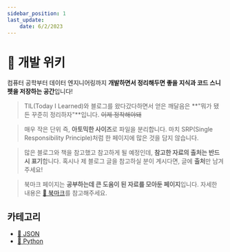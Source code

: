```yaml
---
sidebar_position: 1
last_update:
    date: 6/2/2023
---
```


#  📌 개발 위키

컴퓨터 공학부터 데이터 엔지니어링까지 **개발하면서 정리해두면 좋을 지식과 코드 스니펫을 저장하는 공간**입니다!

> TIL(Today I Learned)와 블로그를 왔다갔다하면서 얻은 깨달음은 **"뭐가 됐든 꾸준히 정리하자"**입니다. ~~이제 정착해야돼~~

> 매우 작은 단위 즉, **아토믹한 사이즈**로 파일을 분리합니다. 마치 SRP(Single Responsibility Principle)처럼 한 페이지에 많은 것을 담지 않습니다.

> 많은 블로그와 책을 참고했고 참고하게 될 예정인데, **참고한 자료의 출처는 반드시 표기**합니다. 혹시나 제 블로그 글을 참고하실 분이 계시다면, 글에 **출처**만 남겨주세요!

> 북마크 페이지는 **공부하는데 큰 도움이 된 자료를 모아둔 페이지**입니다. 자세한 내용은 [🔗 북마크](./bookmark)를 참고해주세요.

## 카테고리

- [📁 JSON](./category/-json)
- [📁 Python](./category/-python)
